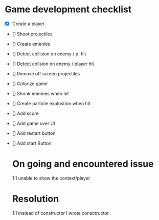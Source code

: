 # Game development checklist
 - [X] Create a player 
 - [] Shoot projectiles
 - [] Create emenies
 - [] Detect collision on enemy / p. hit
 - [] Detect collsion on enemy / player hit
 - [] Remove off screen projectiles
 - [] Colorize game
 - [] Shrink enemies when hit
 - [] Create particle explostion when hit
 - [] Add score
 - [] Add game over UI
 - [] Add restart button
 - [] Add start Button

   # On going and encountered issue
    1.1 unable to show the context/player 
   # Resolution
    1.1 instead of constructor I wrote consctructor
